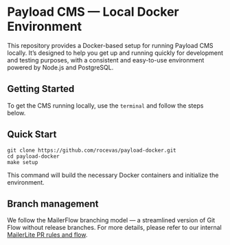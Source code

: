 # Payload CMS — Local Docker Environment

This repository provides a Docker-based setup for running Payload CMS locally. It’s designed to help you get up and running quickly for development and testing purposes, with a consistent and easy-to-use environment powered by Node.js and PostgreSQL.

## Getting Started
To get the CMS running locally, use the `terminal` and follow the steps below.

## Quick Start
```
git clone https://github.com/rocevas/payload-docker.git
cd payload-docker
make setup
```
This command will build the necessary Docker containers and initialize the environment.

## Branch management

We follow the MailerFlow branching model — a streamlined version of Git Flow without release branches.
For more details, please refer to our internal [MailerLite PR rules and flow](https://www.notion.so/mailergroup/MailerFlow-0e736a2839f145478e67ec6102034403).
